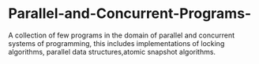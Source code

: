 # Parallel-and-Concurrent-Programs-
A collection of few programs in the domain of parallel and concurrent systems of programming, this includes implementations of locking algorithms, parallel data structures,atomic snapshot algorithms.
